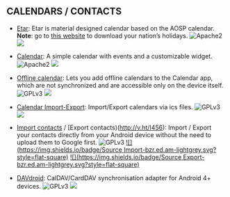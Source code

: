## CALENDARS / CONTACTS

* [Etar](http://v.ht/IDXQ): Etar is material designed calendar based on the AOSP calendar.  
**Note**: go to [this website](https://www.mozilla.org/en-US/projects/calendar/holidays/) to download your nation’s holidays.
![Apache2](https://img.shields.io/badge/License-Apache%202.0-yellowgreen.svg?style=flat-square)
[![](https://img.shields.io/badge/Source-Github-lightgrey.svg?style=flat-square)](https://github.com/xsoh/Etar-Calendar)

* [Calendar](http://v.ht/LHAu): A simple calendar with events and a customizable widget.
![Apache2](https://img.shields.io/badge/License-Apache%202.0-yellowgreen.svg?style=flat-square)
[![](https://img.shields.io/badge/Source-Github-lightgrey.svg?style=flat-square)](https://github.com/SimpleMobileTools/Simple-Calendar)

* [Offline calendar](http://v.ht/B2WP): Lets you add offline calendars to the Calendar app, which are not synchronized and are accessible only on the device itself.
![GPLv3](https://img.shields.io/badge/License-GPLv3-brightgreen.svg?style=flat-square)
[![](https://img.shields.io/badge/Source-Github-lightgrey.svg?style=flat-square)](https://github.com/SufficientlySecure/offline-calendar)

* [Calendar Import-Export](http://v.ht/sRMe): Import/Export calendars via ics files.
![GPLv3](https://img.shields.io/badge/License-GPLv3-brightgreen.svg?style=flat-square)
[![](https://img.shields.io/badge/Source-Github-lightgrey.svg?style=flat-square)](https://github.com/SufficientlySecure/calendar-import-export)

* [Import contacts](http://v.ht/zyRr) / [Export contacts)(http://v.ht/I456): Import / Export your contacts directly from your Android device without the need to upload them to Google first.
![GPLv3](https://img.shields.io/badge/License-GPLv3-brightgreen.svg?style=flat-square)
[![](https://img.shields.io/badge/Source Import-bzr.ed.am-lightgrey.svg?style=flat-square)](http://bzr.ed.am/android/import-contacts)
[![](https://img.shields.io/badge/Source Export-bzr.ed.am-lightgrey.svg?style=flat-square)](http://bzr.ed.am/android/export-contacts)

* [DAVdroid](http://v.ht/pkUE): CalDAV/CardDAV synchronisation adapter for Android 4+ devices.
![GPLv3](https://img.shields.io/badge/License-GPLv3-brightgreen.svg?style=flat-square)
[![](https://img.shields.io/badge/Source-davdroid-lightgrey.svg?style=flat-square)](https://davdroid.bitfire.at/source/)